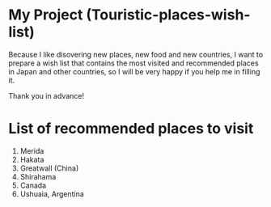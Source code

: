 # My Project (Touristic-places-wish-list)
Because I like disovering new places, new food and new countries, I want to prepare a wish list that contains the most visited and recommended places in Japan and other countries, so I will be very happy if you help me in filling it.

Thank you in advance!

# List of recommended places to visit
1. Merida
2. Hakata
3. Greatwall (China)
4. Shirahama
5. Canada
6. Ushuaia, Argentina


